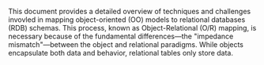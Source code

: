 This document provides a detailed overview of techniques and challenges invovled in mapping object-oriented (OO) models to relational databases (RDB) schemas. This process, known as Object-Relational (O/R) mapping, is necessary because of the fundamental differences—the "impedance mismatch"—between the object and relational paradigms. While objects encapsulate both data and behavior, relational tables only store data.

